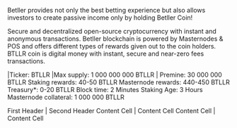 Betller provides not only the best betting experience but also allows investors to create passive income  only by holding Betller Coin!  

Secure and decentralized open-source cryptocurrency with instant and anonymous transactions. Betller blockchain is powered by Masternodes &  POS and offers different types of rewards given out to the coin holders. BTLLR coin is digital money with instant, secure and near-zero fees transactions.

|Ticker: BTLLR |Max supply: 1 000 000 000 BTLLR |
Premine: 30 000 000 BTLLR
Staking rewards: 40-50 BTLLR
Masternode rewards: 440-450 BTLLR
Treasury*: 0-20 BTLLR
Block time: 2 Minutes
Staking Age: 3 Hours
Masternode collateral: 1 000 000 BTLLR


First Header  | Second Header
Content Cell  | Content Cell
Content Cell  | Content Cell
